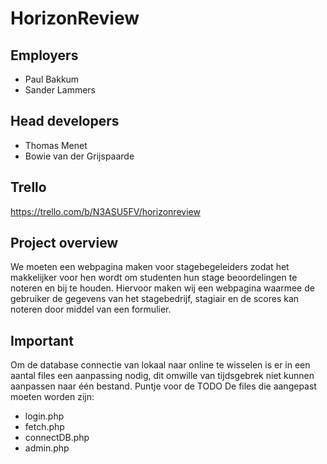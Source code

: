 # HorizonReview

## Employers

- Paul Bakkum
- Sander Lammers

## Head developers

- Thomas Menet
- Bowie van der Grijspaarde

## Trello 

https://trello.com/b/N3ASU5FV/horizonreview

## Project overview

We moeten een webpagina maken voor stagebegeleiders zodat het makkelijker voor hen wordt om studenten hun stage beoordelingen te noteren en bij te houden. Hiervoor maken wij een webpagina waarmee de gebruiker de gegevens van het stagebedrijf, stagiair en de scores kan noteren door middel van een formulier. 

## Important
Om de database connectie van lokaal naar online te wisselen is er in een aantal files een aanpassing nodig, dit omwille van tijdsgebrek niet kunnen aanpassen naar één bestand. Puntje voor de TODO
De files die aangepast moeten worden zijn:
- login.php
- fetch.php
- connectDB.php
- admin.php
